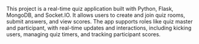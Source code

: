 This project is a real-time quiz application built with Python, Flask, MongoDB, and Socket.IO. It allows users to create and join quiz rooms, submit answers, and view scores. The app supports roles like quiz master and participant, with real-time updates and interactions, including kicking users, managing quiz timers, and tracking participant scores.
